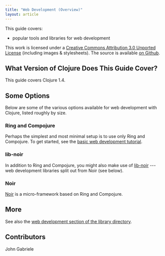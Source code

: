```yaml
---
title: "Web Development (Overview)"
layout: article
---
```


This guide covers:

  * popular tools and libraries for web development

This work is licensed under a <a rel="license"
href="http://creativecommons.org/licenses/by/3.0/">Creative Commons
Attribution 3.0 Unported License</a> (including images &
stylesheets). The source is available [on
Github](https://github.com/clojuredocs/cds).



## What Version of Clojure Does This Guide Cover?

This guide covers Clojure 1.4.



## Some Options

Below are some of the various options available for web development
with Clojure, listed roughly by size.



### Ring and Compojure

Perhaps the simplest and most minimal setup is to use only Ring and
Compojure. To get started, see the [basic web development
tutorial](/articles/tutorials/basic_web_development.html).



### lib-noir

In addition to Ring and Compojure, you might also make use of
[lib-noir](https://github.com/noir-clojure/lib-noir) --- web
development libraries split out from Noir (see below).



### Noir

[Noir](http://webnoir.org/) is a micro-framework based on Ring
and Compojure.



## More

See also the [web development section of the library
directory](/articles/ecosystem/libraries_directory.html#web_development).



## Contributors

John Gabriele
